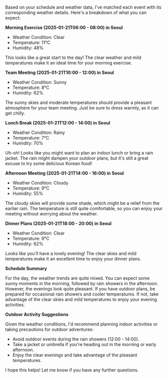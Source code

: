 Based on your schedule and weather data, I've matched each event with its corresponding weather details. Here's a breakdown of what you can expect:

**Morning Exercise (2025-01-21T06:00 - 08:00) in Seoul**

* Weather Condition: Clear
* Temperature: 11°C
* Humidity: 48%

This looks like a great start to the day! The clear weather and mild temperatures make it an ideal time for your morning exercise.

**Team Meeting (2025-01-21T10:00 - 12:00) in Seoul**

* Weather Condition: Sunny
* Temperature: 8°C
* Humidity: 62%

The sunny skies and moderate temperatures should provide a pleasant atmosphere for your team meeting. Just be sure to dress warmly, as it can get chilly.

**Lunch Break (2025-01-21T12:00 - 14:00) in Seoul**

* Weather Condition: Rainy
* Temperature: 7°C
* Humidity: 70%

Uh-oh! Looks like you might want to plan an indoor lunch or bring a rain jacket. The rain might dampen your outdoor plans, but it's still a great excuse to try some delicious Korean food!

**Afternoon Meeting (2025-01-21T14:00 - 16:00) in Seoul**

* Weather Condition: Cloudy
* Temperature: 9°C
* Humidity: 55%

The cloudy skies will provide some shade, which might be a relief from the earlier rain. The temperature is still quite comfortable, so you can enjoy your meeting without worrying about the weather.

**Dinner Plans (2025-01-21T18:00 - 20:00) in Seoul**

* Weather Condition: Clear
* Temperature: 9°C
* Humidity: 62%

Looks like you'll have a lovely evening! The clear skies and mild temperatures make it an excellent time to enjoy your dinner plans.

**Schedule Summary**

For the day, the weather trends are quite mixed. You can expect some sunny moments in the morning, followed by rain showers in the afternoon. However, the evenings look quite pleasant. If you have outdoor plans, be prepared for occasional rain showers and cooler temperatures. If not, take advantage of the clear skies and mild temperatures to enjoy your evening activities.

**Outdoor Activity Suggestions**

Given the weather conditions, I'd recommend planning indoor activities or taking precautions for outdoor adventures:

* Avoid outdoor events during the rain showers (12:00 - 14:00).
* Take a jacket or umbrella if you're heading out in the morning or early afternoon.
* Enjoy the clear evenings and take advantage of the pleasant temperatures.

I hope this helps! Let me know if you have any further questions.